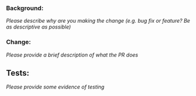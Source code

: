 ### Background:

_Please describe why are you making the change (e.g. bug fix or feature? Be as descriptive as possible)_

### Change:

_Please provide a brief description of what the PR does_

## Tests:

_Please provide some evidence of testing_
